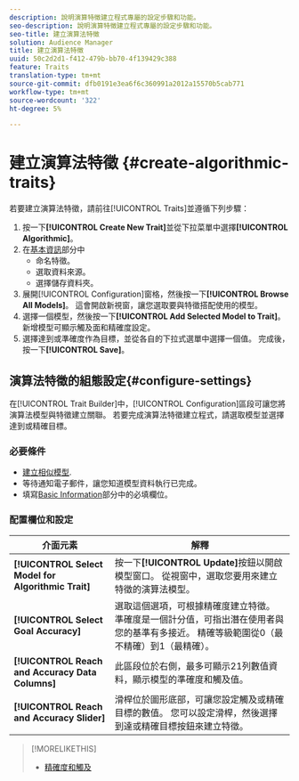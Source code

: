 ```yaml
---
description: 說明演算特徵建立程式專屬的設定步驟和功能。
seo-description: 說明演算特徵建立程式專屬的設定步驟和功能。
seo-title: 建立演算法特徵
solution: Audience Manager
title: 建立演算法特徵
uuid: 50c2d2d1-f412-479b-bb70-4f139429c388
feature: Traits
translation-type: tm+mt
source-git-commit: dfb0191e3ea6f6c360991a2012a15570b5cab771
workflow-type: tm+mt
source-wordcount: '322'
ht-degree: 5%

---
```



# 建立演算法特徵 {#create-algorithmic-traits}

<!-- t_algo_trait_build.xml -->

若要建立演算法特徵，請前往[!UICONTROL Traits]並遵循下列步驟：

1. 按一下&#x200B;**[!UICONTROL Create New Trait]**&#x200B;並從下拉菜單中選擇&#x200B;**[!UICONTROL Algorithmic]**。
1. 在[基本資訊](../../features/traits/create-onboarded-rule-based-traits.md)部分中
   * 命名特徵。
   * 選取資料來源。
   * 選擇儲存資料夾。
1. 展開[!UICONTROL Configuration]窗格，然後按一下&#x200B;**[!UICONTROL Browse All Models]**。
這會開啟新視窗，讓您選取要與特徵搭配使用的模型。
1. 選擇一個模型，然後按一下&#x200B;**[!UICONTROL Add Selected Model to Trait]**。
新增模型可顯示觸及面和精確度設定。
1. 選擇達到或準確度作為目標，並從各自的下拉式選單中選擇一個值。 完成後，按一下&#x200B;**[!UICONTROL Save]**。

## 演算法特徵的組態設定{#configure-settings}

在[!UICONTROL Trait Builder]中，[!UICONTROL Configuration]區段可讓您將演算法模型與特徵建立關聯。 若要完成演算法特徵建立程式，請選取模型並選擇達到或精確目標。

### 必要條件

<!-- r_algo_trait_config_section.xml -->

* [建立相似模型](../../features/algorithmic-models/create-model.md).
* 等待通知電子郵件，讓您知道模型資料執行已完成。
* 填寫[Basic Information](../../features/traits/create-onboarded-rule-based-traits.md)部分中的必填欄位。

### 配置欄位和設定

| 介面元素 | 解釋 |
|---|---|
| **[!UICONTROL Select Model for Algorithmic Trait]** | 按一下&#x200B;**[!UICONTROL Update]**&#x200B;按鈕以開啟模型窗口。 從視窗中，選取您要用來建立特徵的演算法模型。 |
| **[!UICONTROL Select Goal Accuracy]** | 選取這個選項，可根據精確度建立特徵。 準確度是一個計分值，可指出潛在使用者與您的基準有多接近。 精確等級範圍從0（最不精確）到1（最精確）。 |
| **[!UICONTROL Reach and Accuracy Data Columns]** | 此區段位於右側，最多可顯示21列數值資料，顯示模型的準確度和觸及值。 |
| **[!UICONTROL Reach and Accuracy Slider]** | 滑桿位於圖形底部，可讓您設定觸及或精確目標的數值。 您可以設定滑桿，然後選擇到達或精確目標按鈕來建立特徵。 |

>[!MORELIKETHIS]
>
>* [精確度和觸及](../../features/traits/trait-accuracy-reach.md)

